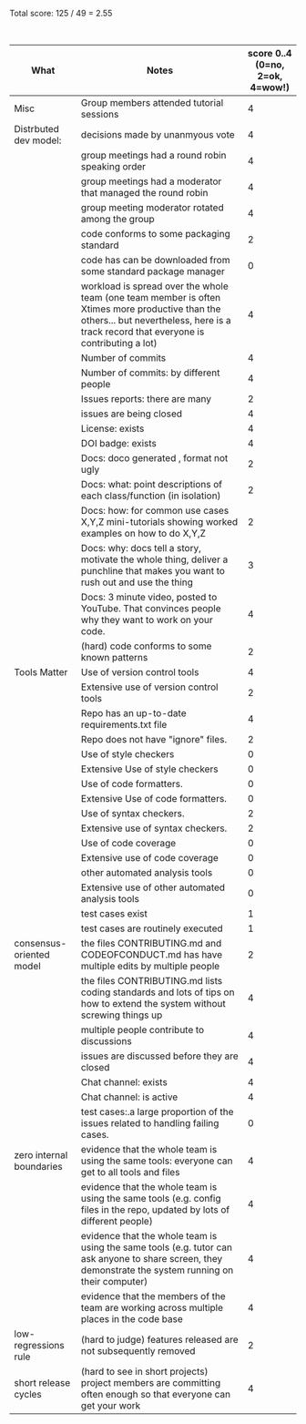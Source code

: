 Total score: 125 / 49 = 2.55

<br clear=all>

|What | Notes|score 0..4<br>(0=no, 2=ok, 4=wow!)|
|-----|------|------|
|Misc | Group members attended tutorial sessions| 4|
|Distrbuted dev model: | decisions made by unanmyous vote| 4
|| group meetings had a round robin speaking order| 4
|| group meetings had a moderator that managed the round robin| 4
|| group meeting moderator rotated among  the group| 4
|| code conforms to some packaging standard| 2
|| code has can be downloaded from some standard package manager| 0
| |workload is spread over the whole team (one team member is often Xtimes more productive than the others... but nevertheless, here is a track record that everyone is contributing a lot)| 4|
|| Number of commits| 4|
|| Number of commits: by different people| 4|
|| Issues reports: there are many| 2|
||  issues are being  closed| 4|
|| License: exists| 4|
|| DOI badge: exists | 4|
||Docs: doco generated , format not ugly | 2|
||Docs: what: point descriptions of each class/function (in isolation) | 2|
||Docs: how: for common use cases X,Y,Z mini-tutorials showing worked examples on how to do X,Y,Z| 2|
||Docs: why: docs tell a story, motivate the whole thing, deliver a punchline that makes you want to rush out and use the thing| 3|
||Docs: 3 minute video, posted to YouTube. That convinces people why they want to work on your code.| 4|
|| (hard) code conforms to some known patterns | 2
|Tools Matter| Use of version control tools| 4|
|| Extensive use of version control tools | 2|
|| Repo has an up-to-date requirements.txt file| 4|
|| Repo does not have "ignore" files.| 2|
||Use of  style checkers | 0|
||Extensive Use of  style checkers | 0|
|| Use of code  formatters. | 0|
|| Extensive Use of code  formatters. | 0|
|| Use of syntax checkers. | 2|
|| Extensive use of syntax checkers. | 2|
|| Use of code coverage | 0|
|| Extensive use of code coverage |0|
|| other automated analysis tools|0|
|| Extensive use of  other automated analysis tools|0|
|| test cases exist|1|
|| test cases are routinely executed|1|
| consensus-oriented model| the files CONTRIBUTING.md and CODEOFCONDUCT.md has have multiple edits by multiple people| 2|
| | the files CONTRIBUTING.md lists coding standards and lots of tips on how to extend the system without screwing things up| 4|
| | multiple people contribute to discussions| 4|
|| issues are discussed before they are closed| 4|
|| Chat channel: exists| 4|
|| Chat channel: is active | 4|
|| test cases:.a large proportion of the issues related to handling failing cases.|0|
| zero internal boundaries | evidence that the whole team is using the same tools: everyone can get to all tools and files| 4|
| | evidence that the whole team is using the same tools (e.g. config files in the repo, updated by lots of different people)| 4|
| | evidence that the whole team is using the same tools (e.g. tutor can ask anyone to share screen, they demonstrate the system running on their computer)| 4|
| | evidence that the members of the team are working across multiple places in the code base| 4|
| low-regressions rule | (hard to judge) features released are not subsequently removed| 2|
|short release cycles | (hard to see in short projects) project members are committing often enough so that everyone can get your work| 4|
